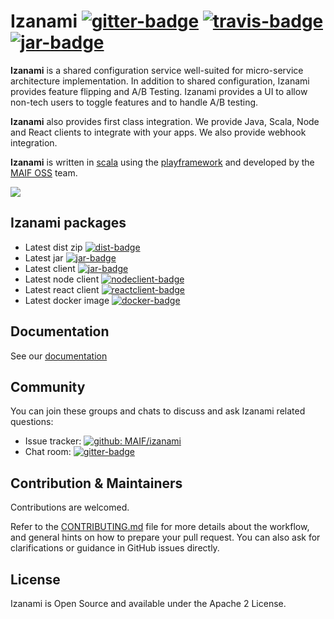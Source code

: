 # Izanami [![gitter-badge][]][gitter] [![travis-badge][]][travis] [![jar-badge][]][jar]

[travis]:               https://travis-ci.org/MAIF/izanami
[travis-badge]:         https://travis-ci.org/MAIF/izanami.svg?branch=master
[gitter]:               https://gitter.im/MAIF/izanami
[gitter-badge]:         https://badges.gitter.im/MAIF/izanami.svg
[dist]:                 https://bintray.com/maif/binaries/izanami-dist/_latestVersion
[dist-badge]:           https://api.bintray.com/packages/maif/binaries/izanami-dist/images/download.svg
[jar]:                  https://bintray.com/maif/binaries/izanami.jar/_latestVersion
[jar-badge]:            https://api.bintray.com/packages/maif/binaries/izanami.jar/images/download.svg
[client]:               https://bintray.com/maif/maven/izanami-client/_latestVersion
[client-badge]:         https://api.bintray.com/packages/maif/maven/izanami-client/images/download.svg
[nodeclient]:           https://bintray.com/maif/npm/izanami-client/_latestVersion
[nodeclient-badge]:     https://api.bintray.com/packages/maif/npm/izanami-client/images/download.svg
[reactclient]:          https://bintray.com/maif/npm/react-izanami/_latestVersion
[reactclient-badge]:    https://api.bintray.com/packages/maif/npm/react-izanami/images/download.svg
[docker]:               https://bintray.com/maif/docker/izanami/_latestVersion
[docker-badge]:         https://api.bintray.com/packages/maif/docker/izanami/images/download.svg


**Izanami** is a shared configuration service well-suited for micro-service architecture implementation. In addition to shared configuration, Izanami provides feature flipping and A/B Testing. Izanami provides a UI to allow non-tech users to toggle features and to handle A/B testing.

**Izanami** also provides first class integration. We provide Java, Scala, Node and React clients to integrate with your apps. We also provide webhook integration.

**Izanami** is written in [scala](https://www.scala-lang.org/) using the [playframework](https://www.playframework.com/) and developed by the <a href="https://maif.github.io" target="_blank">MAIF OSS</a> team. 

<img src="https://github.com/MAIF/izanami/raw/master/izanami-documentation/src/main/paradox/img/izanami.png"></img>

## Izanami packages  

- Latest dist zip [![dist-badge][]][dist]  
- Latest jar [![jar-badge][]][jar] 
- Latest client [![jar-badge][]][jar] 
- Latest node client [![nodeclient-badge][]][nodeclient] 
- Latest react client [![reactclient-badge][]][reactclient]
- Latest docker image [![docker-badge][]][docker]

## Documentation 

See our [documentation](https://maif.github.io/izanami)

## Community

You can join these groups and chats to discuss and ask Izanami related questions:

- Issue tracker: [![github: MAIF/izanami](https://img.shields.io/github/issues/MAIF/izanami.svg)](https://github.com/MAIF/izanami/issues)
- Chat room: [![gitter-badge][]][gitter]
 

## Contribution & Maintainers 

Contributions are welcomed. 

Refer to the [CONTRIBUTING.md](https://github.com/MAIF/otoroshi/blob/master/.github/CONTRIBUTING.md) file for more details about the workflow,
and general hints on how to prepare your pull request. You can also ask for clarifications or guidance in GitHub issues directly.

## License 

Izanami is Open Source and available under the Apache 2 License.
